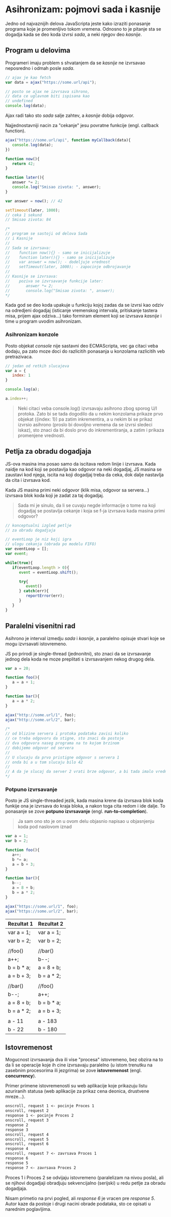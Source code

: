 # Asihronizam: pojmovi sada i kasnije

Jedno od najvaznijih delova JavaScripta jeste kako izraziti ponasanje programa koje je promenljivo tokom vremena. Odnosno to je pitanje sta se dogadja kada se deo koda izvrsi _sada_, a neki njegov deo _kasnije_.

## Program u delovima

Programeri imaju problem s shvatanjem da se _kasnije_ ne izvrsavao neposredno i odmah posle _sada_.

```js
// ajax je kao fetch
var data = ajax("https://some.url/api");

// posto se ajax ne izvrsava sihrono,
// data ce uglavnom biti ispisana kao
// undefined
console.log(data);
```

Ajax radi tako sto _sada_ salje zahtev, a _kasnije_ dobija odgovor.

Najjednostavniji nacin za "cekanje" jesu povratne funkcije (engl. callback function).

```js
ajax("https://some.url/api", function myCallback(data){
   console.log(data);
})
```

```js
function now(){
   return 42;
}

function later(){
   answer *= 2;
   console.log("Smisao zivota: ", answer); 
}

var answer = now(); // 42

setTimeout(later, 1000);
// ceka 1 sekund
// Smisao zivota: 84

/*
// program se sastoji od delova Sada
// i Kasnije
//
// Sada se izvrsava:
//    function now(){} - samo se inicijalizuje
//    function later(){} - samo se inicijalizuje
//    var answer = now(); - dodeljuje vrednost
//    setTimeout(later, 1000); - zapocinje odbrojavanje
//
// Kasnije se izvrsava:
//    poziva se izvrsavanje funkcije later:
//       answer *= 2;
//       console.log("Smisao zivota: ", answer);
*/
```

Kada god se deo koda upakuje u funkciju kojoj zadas da se izvrsi kao odziv na odredjeni dogadjaj (isticanje vremenskog intervala, pritiskanje tastera misa, prijem ajax odziva...) tako formiram element koji se izvrsava _kasnije_ i time u program uvodim asihronizam.

### Asihronizam konzole

Posto objekat _console_ nije sastavni deo ECMAScripta, vec ga citaci veba dodaju, pa zato moze doci do razlicitih ponasanja u konzolama razlicitih veb pretrazivaca.

```js
// jedan od retkih slucajeva
var a = {
   index: 1
}

console.log(a);

a.index++;
```

>Neki citaci veba console.log() izvrsavaju asihrono zbog sporog U/I protoka. Zato bi se tada dogodilo da u nekim konzolama prikaze prvo objekat ({index: 1}) pa zatim inkrementira, a u nekim bi se prikaz izvrsio asihrono (proslo bi dovoljno vremena da se izvrsi sledeci iskaz), sto znaci da bi doslo prvo do inkrementiranja, a zatim i prikaza promenjene vrednosti.

## Petlja za obradu dogadjaja

JS-ova masina ima posao samo da iscitava redom linije i izvrsava. Kada naidje na kod koji se postavlja kao odgovor na neki dogadjaj, JS masina se zaustavi kod njega, iscita na koji dogadjaj treba da ceka, dok dalje nastavlja da cita i izvrsava kod.

Kada JS masina primi neki odgovor (klik misa, odgovor sa servera...) izvrsava blok koda koji je zadat za taj dogadjaj.

>Sada mi je sinulo, da li se cuvaju negde informacije o tome na koji dogadjaj se postavlja cekanje i koja se f-ja izvrsava kada masina primi odgovor?

```js
// konceptualni izgled petlje
// za obradu dogadjaja

// eventLoop je niz koji igra
// ulogu cekanja (obrada po modelu FIFO)
var eventLoop = [];
var event;

while(true){
   if(eventLoop.length > 0){
      event = eventLoop.shift();

      try{
         event()
      } catch(err){
         reportError(err);
      }
   }
}
```

## Paralelni visenitni rad

Asihrono je interval izmedju _sada_ i _kasnije_, a paralelno opisuje stvari koje se mogu izvrsavati istovremeno.

JS po prirodi je single-thread (jednonitni), sto znaci da se izvrsavanje jednog dela koda ne moze preplitati s izvrsavanjem nekog drugog dela.

```js
var a = 20;

function foo(){
   a = a + 1;
}

function bar(){
   a = a * 2;
}

ajax("http://some.url/1", foo);
ajax("http://some.url/2", bar);

/*
// od blizine servera i protoka podataka zavisi koliko
// ce treba odgovoru da stigne, sto znaci da postoje
// dva odgovora naseg programa na to kojom brzinom
// dobijemo odgovor od servera
//
// U slucaju da prvo pristigne odgovor s servera 1
// onda bi a u tom slucaju bilo 42
//
// A da je slucaj da server 2 vrati brze odgovor, a bi tada imalo vrednost 41
*/
```

### Potpuno izvrsavanje

Posto je JS single-threaded jezik, kada masina krene da izvrsava blok koda funkije ona je izvrsava do kraja bloka, a nakon toga cita redom i ide dalje. To ponasanje se zove **potpuno izvrsavanje** (engl. **run-to-completion**).

>Ja sam ono sto je on u ovom delu objasnio napisao u objasnjenju koda pod naslovom iznad

```js
var a = 1;
var b = 2;

function foo(){
   a++;
   b *= a;
   a = b + 3;
}

function bar(){
   b--;
   a = 8 + b;
   b = a * 2;
}

ajax("https://some.url/1", foo);
ajax("https://some.url/2", bar);
```

| Rezultat 1 | Rezultat 2 |
| ---------- | ---------- |
| var a = 1; | var a = 1; |
| var b = 2; | var b = 2; |
|            |            |
| //foo()    | //bar()    |
| a++;       | b--;       |
| b = b * a; | a = 8 + b; |
| a = b + 3; | b = a * 2; |
|            |            |
| //bar()    | //foo()    |
| b--;       | a++;       |
| a = 8 + b; | b = b * a; |
| b = a * 2; | a = b + 3; |
|            |            |
| a - 11     | a - 183    |
| b - 22     | b - 180    |

## Istovremenost

Mogucnost izvrsavanja dva ili vise "procesa" istovremeno, bez obzira na to da li se operacije koje ih cine izvrsavaju paralelno (u istom trenutku na zasebnim procesorima ili jezgrima) se zove **istovremenost** (engl. **concurrency**).

Primer primene istovremenosti su web aplikacije koje prikazuju listu azuriranih statusa (web aplikacije za prikaz cena deonica, drustvene mreze...).

```md
onscroll, request 1 <- pocinje Proces 1
onscroll, request 2
response 1 <- pocinje Proces 2
onscroll, request 3
response 2
response 3
onscroll, request 4
onscroll, request 5
onscroll, request 6
response 4
onscroll, request 7 <- zavrsava Proces 1
response 6
response 5
response 7 <- zavrsava Proces 2
```

Proces 1 i Proces 2 se odvijaju istovremeno (paralelizam na nivou posla), ali se njihovi dogadjaji obradjuju sekvencijalno (serijski) u redu petlje za obradu dogadjaja.

Nisam primetio na prvi pogled, ali _response 6_ je vracen pre _response 5_. Autor kaze da postoje i drugi nacini obrade podataka, sto ce opisati u narednim poglavljima.
